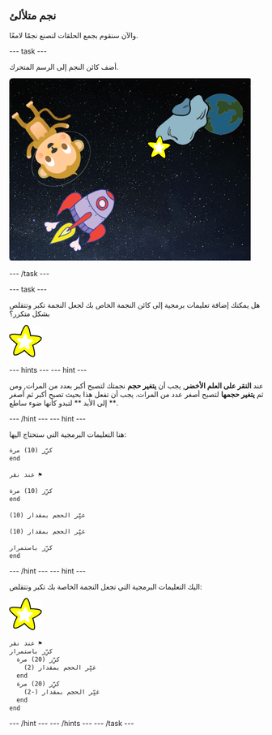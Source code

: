## نجم متلألئ

والآن سنقوم بجمع الحلقات لنصنع نجمًا لامعًا.

\--- task \---

أضف كائن النجم إلى الرسم المتحرك.

![إضافة كائن النجم](images/space-star-sprite.png)

\--- /task \---

\--- task \---

هل يمكنك إضافة تعليمات برمجية إلى كائن النجمة الخاص بك لجعل النجمة تكبر وتتقلص بشكل متكرر؟

![اختبار النجم اللامع](images/sprite-star.png)

\--- hints \--- \--- hint \---

عند **النقر على العلم الأخضر**, يجب أن **يتغير حجم** نجمتك لتصبح أكبر بعدد من المرات, ومن ثم **يتغير حجمها** لتصبح أصغر عدد من المرات. يجب أن تفعل هذا بحيث تصبح أكبر ثم أصغر ** إلى الأبد ** لتبدو كأنها ضوء ساطع.

\--- /hint \--- \--- hint \---

هنا التعليمات البرمجية التي ستحتاج اليها:

```blocks3
كرِّر (10) مرة
end

عند نقر ⚑

كرِّر (10) مرة
end

غيِّر الحجم بمقدار (10)

غيِّر الحجم بمقدار (10)

كرِّر باستمرار
end
```

\--- /hint \--- \--- hint \---

اليك التعليمات البرمجية التي تجعل النجمة الخاصة بك تكبر وتتقلص:

![كائن النجمة](images/sprite-star.png)

```blocks3
عند نقر ⚑
كرِّر باستمرار 
  كرِّر (20) مرة 
    غيِّر الحجم بمقدار (2)
  end
  كرِّر (20) مرة 
    غيِّر الحجم بمقدار (-2)
  end
end

```

\--- /hint \--- \--- /hints \--- \--- /task \---